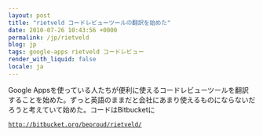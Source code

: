 ```yaml
---
layout: post
title: "rietveld コードレビューツールの翻訳を始めた"
date: 2010-07-26 10:43:56 +0000
permalink: /jp/rietveld
blog: jp
tags: google-apps rietveld コードレビュー
render_with_liquid: false
locale: ja
---
```


Google Appsを使っている人たちが便利に使えるコードレビューツールを翻訳することを始めた。ずっと英語のままだと会社にあまり使えるものにならないだろうと考えていて始めた。コードはBitbucketに

[`http://bitbucket.org/beproud/rietveld/`](http://bitbucket.org/beproud/rietveld/)
